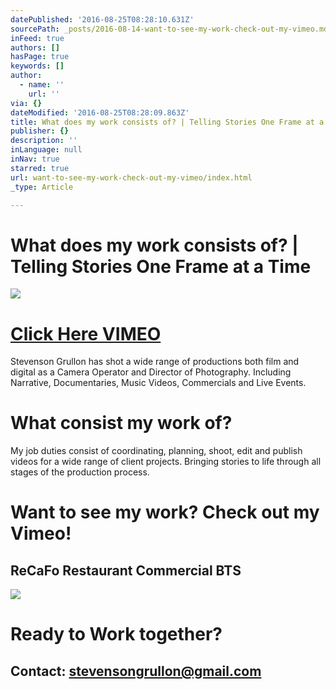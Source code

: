 ```yaml
---
datePublished: '2016-08-25T08:28:10.631Z'
sourcePath: _posts/2016-08-14-want-to-see-my-work-check-out-my-vimeo.md
inFeed: true
authors: []
hasPage: true
keywords: []
author:
  - name: ''
    url: ''
via: {}
dateModified: '2016-08-25T08:28:09.863Z'
title: What does my work consists of? | Telling Stories One Frame at a Time
publisher: {}
description: ''
inLanguage: null
inNav: true
starred: true
url: want-to-see-my-work-check-out-my-vimeo/index.html
_type: Article

---
```

# What does my work consists of? | Telling Stories One Frame at a Time
![](https://the-grid-user-content.s3-us-west-2.amazonaws.com/0cea3cec-8f3a-4a2d-823b-e566f62e10bc.png)

# [Click Here VIMEO][0]

Stevenson Grullon has shot a wide range of productions both film and digital as a Camera Operator and Director of Photography. Including Narrative, Documentaries, Music Videos, Commercials and Live Events.

# What consist my work of?

My job duties consist of coordinating, planning, shoot, edit and publish videos for a wide range of client projects. Bringing stories to life through all stages of the production process.

# Want to see my work? Check out my Vimeo!

## ReCaFo Restaurant Commercial BTS
![](https://the-grid-user-content.s3-us-west-2.amazonaws.com/7360dc96-1528-44e7-b7df-3dbad24df1ad.png)

# Ready to Work together?

## Contact: stevensongrullon@gmail.com

[0]: https://vimeo.com/stevenoiz